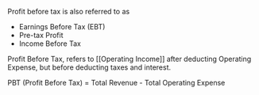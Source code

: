 Profit before tax is also referred to as 
- Earnings Before Tax (EBT)
- Pre-tax Profit
- Income Before Tax

Profit Before Tax, refers to [[Operating Income]] after deducting Operating Expense, but before deducting taxes and interest.

PBT (Profit Before Tax) = Total Revenue - Total Operating Expense